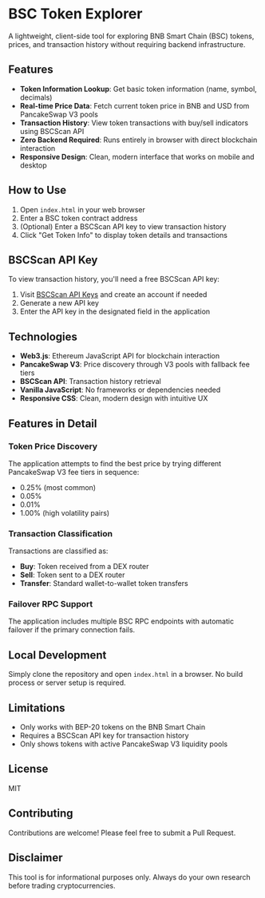 # BSC Token Explorer

A lightweight, client-side tool for exploring BNB Smart Chain (BSC) tokens, prices, and transaction history without requiring backend infrastructure.


## Features

- **Token Information Lookup**: Get basic token information (name, symbol, decimals)
- **Real-time Price Data**: Fetch current token price in BNB and USD from PancakeSwap V3 pools
- **Transaction History**: View token transactions with buy/sell indicators using BSCScan API
- **Zero Backend Required**: Runs entirely in browser with direct blockchain interaction
- **Responsive Design**: Clean, modern interface that works on mobile and desktop

## How to Use

1. Open `index.html` in your web browser
2. Enter a BSC token contract address
3. (Optional) Enter a BSCScan API key to view transaction history
4. Click "Get Token Info" to display token details and transactions

## BSCScan API Key

To view transaction history, you'll need a free BSCScan API key:

1. Visit [BSCScan API Keys](https://bscscan.com/apis) and create an account if needed
2. Generate a new API key
3. Enter the API key in the designated field in the application

## Technologies

- **Web3.js**: Ethereum JavaScript API for blockchain interaction
- **PancakeSwap V3**: Price discovery through V3 pools with fallback fee tiers
- **BSCScan API**: Transaction history retrieval
- **Vanilla JavaScript**: No frameworks or dependencies needed
- **Responsive CSS**: Clean, modern design with intuitive UX

## Features in Detail

### Token Price Discovery

The application attempts to find the best price by trying different PancakeSwap V3 fee tiers in sequence:
- 0.25% (most common)
- 0.05%
- 0.01%
- 1.00% (high volatility pairs)

### Transaction Classification

Transactions are classified as:
- **Buy**: Token received from a DEX router
- **Sell**: Token sent to a DEX router
- **Transfer**: Standard wallet-to-wallet token transfers

### Failover RPC Support

The application includes multiple BSC RPC endpoints with automatic failover if the primary connection fails.

## Local Development

Simply clone the repository and open `index.html` in a browser. No build process or server setup is required.

## Limitations

- Only works with BEP-20 tokens on the BNB Smart Chain
- Requires a BSCScan API key for transaction history
- Only shows tokens with active PancakeSwap V3 liquidity pools

## License

MIT

## Contributing

Contributions are welcome! Please feel free to submit a Pull Request.

## Disclaimer

This tool is for informational purposes only. Always do your own research before trading cryptocurrencies. 
